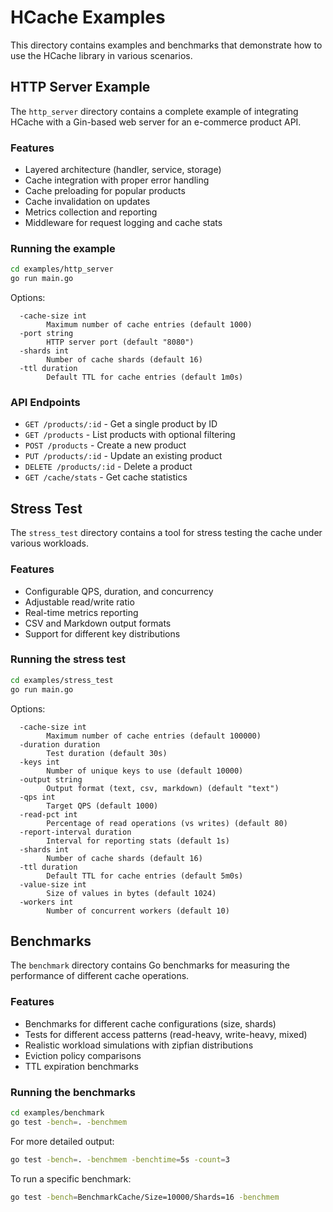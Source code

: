 # HCache Examples

This directory contains examples and benchmarks that demonstrate how to use the HCache library in various scenarios.

## HTTP Server Example

The `http_server` directory contains a complete example of integrating HCache with a Gin-based web server for an e-commerce product API.

### Features

- Layered architecture (handler, service, storage)
- Cache integration with proper error handling
- Cache preloading for popular products
- Cache invalidation on updates
- Metrics collection and reporting
- Middleware for request logging and cache stats

### Running the example

```bash
cd examples/http_server
go run main.go
```

Options:
```
  -cache-size int
        Maximum number of cache entries (default 1000)
  -port string
        HTTP server port (default "8080")
  -shards int
        Number of cache shards (default 16)
  -ttl duration
        Default TTL for cache entries (default 1m0s)
```

### API Endpoints

- `GET /products/:id` - Get a single product by ID
- `GET /products` - List products with optional filtering
- `POST /products` - Create a new product
- `PUT /products/:id` - Update an existing product
- `DELETE /products/:id` - Delete a product
- `GET /cache/stats` - Get cache statistics

## Stress Test

The `stress_test` directory contains a tool for stress testing the cache under various workloads.

### Features

- Configurable QPS, duration, and concurrency
- Adjustable read/write ratio
- Real-time metrics reporting
- CSV and Markdown output formats
- Support for different key distributions

### Running the stress test

```bash
cd examples/stress_test
go run main.go
```

Options:
```
  -cache-size int
        Maximum number of cache entries (default 100000)
  -duration duration
        Test duration (default 30s)
  -keys int
        Number of unique keys to use (default 10000)
  -output string
        Output format (text, csv, markdown) (default "text")
  -qps int
        Target QPS (default 1000)
  -read-pct int
        Percentage of read operations (vs writes) (default 80)
  -report-interval duration
        Interval for reporting stats (default 1s)
  -shards int
        Number of cache shards (default 16)
  -ttl duration
        Default TTL for cache entries (default 5m0s)
  -value-size int
        Size of values in bytes (default 1024)
  -workers int
        Number of concurrent workers (default 10)
```

## Benchmarks

The `benchmark` directory contains Go benchmarks for measuring the performance of different cache operations.

### Features

- Benchmarks for different cache configurations (size, shards)
- Tests for different access patterns (read-heavy, write-heavy, mixed)
- Realistic workload simulations with zipfian distributions
- Eviction policy comparisons
- TTL expiration benchmarks

### Running the benchmarks

```bash
cd examples/benchmark
go test -bench=. -benchmem
```

For more detailed output:

```bash
go test -bench=. -benchmem -benchtime=5s -count=3
```

To run a specific benchmark:

```bash
go test -bench=BenchmarkCache/Size=10000/Shards=16 -benchmem
``` 